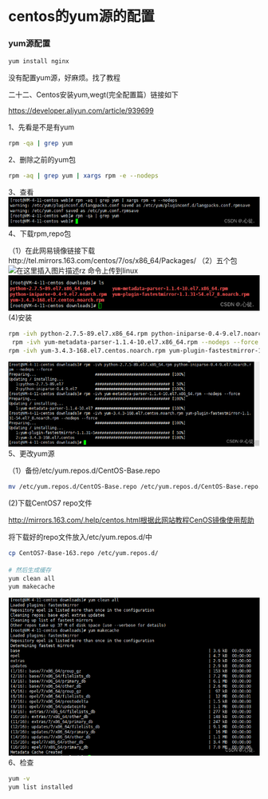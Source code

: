 # centos的yum源的配置

### yum源配置

```bash
yum install nginx
```

没有配置yum源，好麻烦。找了教程

二十二、Centos安装yum,wegt(完全配置篇）链接如下

https://developer.aliyun.com/article/939699

1、先看是不是有yum

```bash
rpm -qa | grep yum
```

2、删除之前的yum包

```bash
rpm -aq | grep yum | xargs rpm -e --nodeps
```

3、查看
![在这里插入图片描述](https://raw.githubusercontent.com/kengerlwl/kengerlwl.github.io/master/image/27b7ca39ce6c419cd68af06fd49a272f/46cbd7160ed983002e180f9693d9f506.png)4、下载rpm,repo包

（1）在此网易镜像链接下载http://tel.mirrors.163.com/centos/7/os/x86_64/Packages/
（2）五个包
![在这里插入图片描述](https://raw.githubusercontent.com/kengerlwl/kengerlwl.github.io/master/image/27b7ca39ce6c419cd68af06fd49a272f/37642dfb8aeea230835b49100835f053.png)rz 命令上传到linux
![在这里插入图片描述](https://raw.githubusercontent.com/kengerlwl/kengerlwl.github.io/master/image/27b7ca39ce6c419cd68af06fd49a272f/2803df350ec1ff5df6a40be6e7756b4e.png)
(4)安装

```bash
rpm -ivh python-2.7.5-89.el7.x86_64.rpm python-iniparse-0.4-9.el7.noarch.rpm --nodeps --force
 rpm -ivh yum-metadata-parser-1.1.4-10.el7.x86_64.rpm --nodeps --force
rpm -ivh yum-3.4.3-168.el7.centos.noarch.rpm yum-plugin-fastestmirror-1.1.31-54.el7_8.noarch.rpm --nodeps --force
```

![在这里插入图片描述](https://raw.githubusercontent.com/kengerlwl/kengerlwl.github.io/master/image/27b7ca39ce6c419cd68af06fd49a272f/3be3fd8466481090b19664b534750969.png)5、更改yum源

（1）备份/etc/yum.repos.d/CentOS-Base.repo

```bash
mv /etc/yum.repos.d/CentOS-Base.repo /etc/yum.repos.d/CentOS-Base.repo.backup
```

(2)下载CentOS7 repo文件

http://mirrors.163.com/.help/centos.html根据此网站教程CenOS镜像使用帮助

将下载好的repo文件放入/etc/yum.repos.d/中

```bash
cp CentOS7-Base-163.repo /etc/yum.repos.d/

# 然后生成缓存
yum clean all
yum makecache
```

![在这里插入图片描述](https://raw.githubusercontent.com/kengerlwl/kengerlwl.github.io/master/image/27b7ca39ce6c419cd68af06fd49a272f/4030065ba0be8abd3be187e2f468258b.png)
6、检查

```bash
yum -v
yum list installed
```
